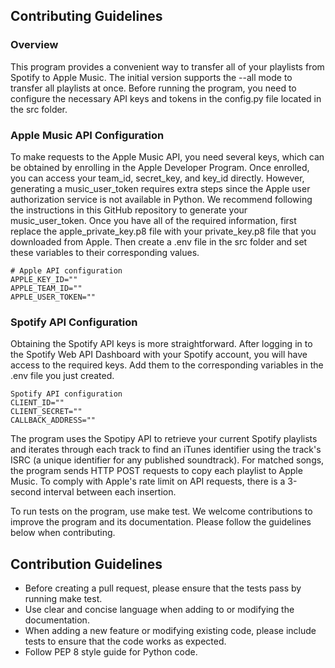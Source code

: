 ## Contributing Guidelines
### Overview
This program provides a convenient way to transfer all of your playlists from Spotify to Apple Music. The initial version supports the --all mode to transfer all playlists at once. Before running the program, you need to configure the necessary API keys and tokens in the config.py file located in the src folder.

### Apple Music API Configuration
To make requests to the Apple Music API, you need several keys, which can be obtained by enrolling in the Apple Developer Program. Once enrolled, you can access your team_id, secret_key, and key_id directly. However, generating a music_user_token requires extra steps since the Apple user authorization service is not available in Python. We recommend following the instructions in this GitHub repository to generate your music_user_token. Once you have all of the required information, first replace the apple_private_key.p8 file with your private_key.p8 file that you downloaded from Apple. Then create a .env file in the src folder and set these variables to their corresponding values.

```
# Apple API configuration
APPLE_KEY_ID=""
APPLE_TEAM_ID=""
APPLE_USER_TOKEN=""
```

### Spotify API Configuration
Obtaining the Spotify API keys is more straightforward. After logging in to the Spotify Web API Dashboard with your Spotify account, you will have access to the required keys. Add them to the corresponding variables in the .env file you just created.

```
Spotify API configuration
CLIENT_ID=""
CLIENT_SECRET=""
CALLBACK_ADDRESS=""
```

The program uses the Spotipy API to retrieve your current Spotify playlists and iterates through each track to find an iTunes identifier using the track's ISRC (a unique identifier for any published soundtrack). For matched songs, the program sends HTTP POST requests to copy each playlist to Apple Music. To comply with Apple's rate limit on API requests, there is a 3-second interval between each insertion.

To run tests on the program, use make test. We welcome contributions to improve the program and its documentation. Please follow the guidelines below when contributing.

## Contribution Guidelines
* Before creating a pull request, please ensure that the tests pass by running make test.
* Use clear and concise language when adding to or modifying the documentation.
* When adding a new feature or modifying existing code, please include tests to ensure that the code works as expected.
* Follow PEP 8 style guide for Python code.
